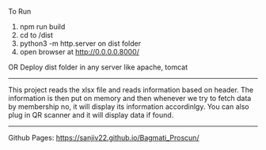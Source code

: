 To Run
1. npm run build
2. cd to /dist
3. python3 -m http.server on dist folder
4. open browser at http://0.0.0.0.8000/

OR
Deploy dist folder in any server like apache, tomcat

----------------------------------------------------

This project reads the xlsx file and reads information based on header. The information is then put on memory and then whenever we try to fetch data by membership no, it will display its information accordinlgy. You can also plug in QR scanner and it will display data if found.



-----------------------

Github Pages: https://sanjiv22.github.io/Bagmati_Proscun/
